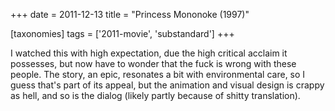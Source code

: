 +++
date = 2011-12-13
title = "Princess Mononoke (1997)"

[taxonomies]
tags = ['2011-movie', 'substandard']
+++

I watched this with high expectation, due the high critical acclaim it
possesses, but now have to wonder that the fuck is wrong with these
people. The story, an epic, resonates a bit with environmental care, so
I guess that\'s part of its appeal, but the animation and visual design
is crappy as hell, and so is the dialog (likely partly because of shitty
translation).
